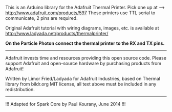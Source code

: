 This is an Arduino library for the Adafruit Thermal Printer.
Pick one up at --> http://www.adafruit.com/products/597
These printers use TTL serial to communicate, 2 pins are required.

Original Adafruit tutorial with wiring diagrams, images, etc. is available at 
http://www.ladyada.net/products/thermalprinter/

**On the Particle Photon connect the thermal printer to the RX and TX pins.**

---

Adafruit invests time and resources providing this open source code.
Please support Adafruit and open-source hardware by purchasing products
from Adafruit!

Written by Limor Fried/Ladyada for Adafruit Industries, based on Thermal
library from bildr.org 
MIT license, all text above must be included in any redistribution.

---

!!! Adapted for Spark Core by Paul Kourany, June 2014 !!!
